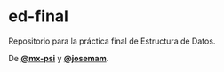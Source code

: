 # ed-final
Repositorio para la práctica final de Estructura de Datos.

De [**@mx-psi**](https://github.com/mx-psi) y [**@josemam**](https://github.com/josemam).
